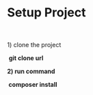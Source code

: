 <h1>Setup Project</h1>
<br>
<p>1) clone the project<p>&nbsp;<b>git clone url<b><br>
<p>2) run command<p>&nbsp;<b>composer install
